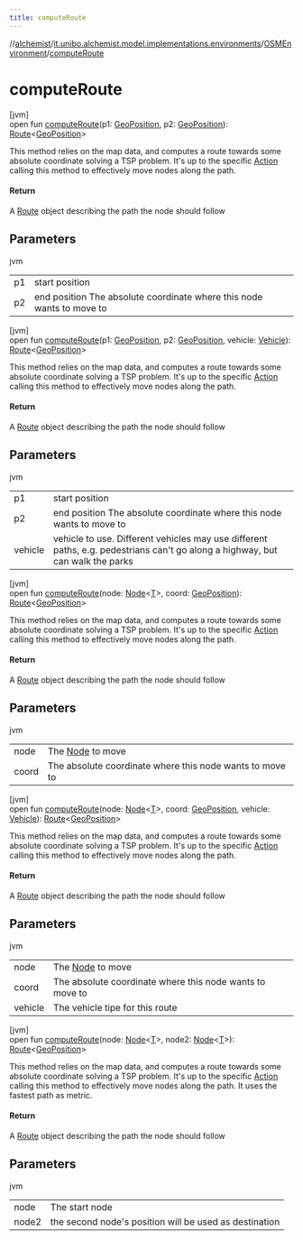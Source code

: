 ```yaml
---
title: computeRoute
---
```

//[alchemist](../../../index.html)/[it.unibo.alchemist.model.implementations.environments](../index.html)/[OSMEnvironment](index.html)/[computeRoute](compute-route.html)



# computeRoute



[jvm]\
open fun [computeRoute](compute-route.html)(p1: [GeoPosition](../../it.unibo.alchemist.model.interfaces/-geo-position/index.html), p2: [GeoPosition](../../it.unibo.alchemist.model.interfaces/-geo-position/index.html)): [Route](../../it.unibo.alchemist.model.interfaces/-route/index.html)<[GeoPosition](../../it.unibo.alchemist.model.interfaces/-geo-position/index.html)>



This method relies on the map data, and computes a route towards some absolute coordinate solving a TSP problem. It's up to the specific [Action](../../it.unibo.alchemist.model.interfaces/-action/index.html) calling this method to effectively move nodes along the path.



#### Return



A [Route](../../it.unibo.alchemist.model.interfaces/-route/index.html) object describing the path the node should follow



## Parameters


jvm

| | |
|---|---|
| p1 | start position |
| p2 | end position The absolute coordinate where this node wants to move to |





[jvm]\
open fun [computeRoute](compute-route.html)(p1: [GeoPosition](../../it.unibo.alchemist.model.interfaces/-geo-position/index.html), p2: [GeoPosition](../../it.unibo.alchemist.model.interfaces/-geo-position/index.html), vehicle: [Vehicle](../../it.unibo.alchemist.model.interfaces/-vehicle/index.html)): [Route](../../it.unibo.alchemist.model.interfaces/-route/index.html)<[GeoPosition](../../it.unibo.alchemist.model.interfaces/-geo-position/index.html)>



This method relies on the map data, and computes a route towards some absolute coordinate solving a TSP problem. It's up to the specific [Action](../../it.unibo.alchemist.model.interfaces/-action/index.html) calling this method to effectively move nodes along the path.



#### Return



A [Route](../../it.unibo.alchemist.model.interfaces/-route/index.html) object describing the path the node should follow



## Parameters


jvm

| | |
|---|---|
| p1 | start position |
| p2 | end position The absolute coordinate where this node wants to move to |
| vehicle | vehicle to use. Different vehicles may use different paths, e.g. pedestrians can't go along a highway, but can walk the parks |





[jvm]\
open fun [computeRoute](compute-route.html)(node: [Node](../../it.unibo.alchemist.model.interfaces/-node/index.html)<[T](../../it.unibo.alchemist.model.implementations.movestrategies.target/-follow-target-on-map/index.html)>, coord: [GeoPosition](../../it.unibo.alchemist.model.interfaces/-geo-position/index.html)): [Route](../../it.unibo.alchemist.model.interfaces/-route/index.html)<[GeoPosition](../../it.unibo.alchemist.model.interfaces/-geo-position/index.html)>



This method relies on the map data, and computes a route towards some absolute coordinate solving a TSP problem. It's up to the specific [Action](../../it.unibo.alchemist.model.interfaces/-action/index.html) calling this method to effectively move nodes along the path.



#### Return



A [Route](../../it.unibo.alchemist.model.interfaces/-route/index.html) object describing the path the node should follow



## Parameters


jvm

| | |
|---|---|
| node | The [Node](../../it.unibo.alchemist.model.interfaces/-node/index.html) to move |
| coord | The absolute coordinate where this node wants to move to |





[jvm]\
open fun [computeRoute](compute-route.html)(node: [Node](../../it.unibo.alchemist.model.interfaces/-node/index.html)<[T](../../it.unibo.alchemist.model.implementations.movestrategies.target/-follow-target-on-map/index.html)>, coord: [GeoPosition](../../it.unibo.alchemist.model.interfaces/-geo-position/index.html), vehicle: [Vehicle](../../it.unibo.alchemist.model.interfaces/-vehicle/index.html)): [Route](../../it.unibo.alchemist.model.interfaces/-route/index.html)<[GeoPosition](../../it.unibo.alchemist.model.interfaces/-geo-position/index.html)>



This method relies on the map data, and computes a route towards some absolute coordinate solving a TSP problem. It's up to the specific [Action](../../it.unibo.alchemist.model.interfaces/-action/index.html) calling this method to effectively move nodes along the path.



#### Return



A [Route](../../it.unibo.alchemist.model.interfaces/-route/index.html) object describing the path the node should follow



## Parameters


jvm

| | |
|---|---|
| node | The [Node](../../it.unibo.alchemist.model.interfaces/-node/index.html) to move |
| coord | The absolute coordinate where this node wants to move to |
| vehicle | The vehicle tipe for this route |





[jvm]\
open fun [computeRoute](compute-route.html)(node: [Node](../../it.unibo.alchemist.model.interfaces/-node/index.html)<[T](../../it.unibo.alchemist.model.implementations.movestrategies.target/-follow-target-on-map/index.html)>, node2: [Node](../../it.unibo.alchemist.model.interfaces/-node/index.html)<[T](../../it.unibo.alchemist.model.implementations.movestrategies.target/-follow-target-on-map/index.html)>): [Route](../../it.unibo.alchemist.model.interfaces/-route/index.html)<[GeoPosition](../../it.unibo.alchemist.model.interfaces/-geo-position/index.html)>



This method relies on the map data, and computes a route towards some absolute coordinate solving a TSP problem. It's up to the specific [Action](../../it.unibo.alchemist.model.interfaces/-action/index.html) calling this method to effectively move nodes along the path. It uses the fastest path as metric.



#### Return



A [Route](../../it.unibo.alchemist.model.interfaces/-route/index.html) object describing the path the node should follow



## Parameters


jvm

| | |
|---|---|
| node | The start node |
| node2 | the second node's position will be used as destination |




